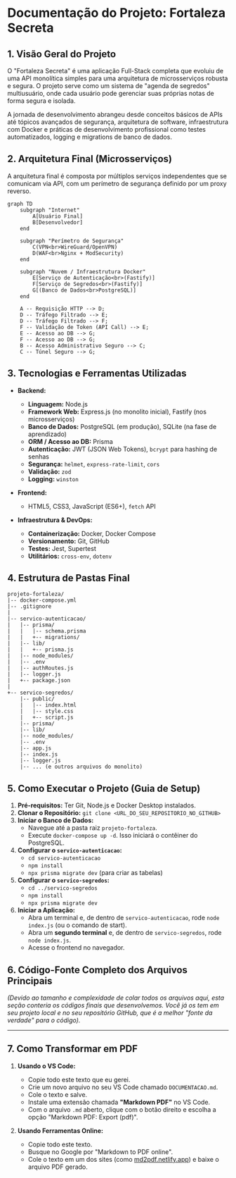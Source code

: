 # Documentação do Projeto: Fortaleza Secreta

## 1\. Visão Geral do Projeto

O "Fortaleza Secreta" é uma aplicação Full-Stack completa que evoluiu de uma API monolítica simples para uma arquitetura de microsserviços robusta e segura. O projeto serve como um sistema de "agenda de segredos" multiusuário, onde cada usuário pode gerenciar suas próprias notas de forma segura e isolada.

A jornada de desenvolvimento abrangeu desde conceitos básicos de APIs até tópicos avançados de segurança, arquitetura de software, infraestrutura com Docker e práticas de desenvolvimento profissional como testes automatizados, logging e migrations de banco de dados.

## 2\. Arquitetura Final (Microsserviços)

A arquitetura final é composta por múltiplos serviços independentes que se comunicam via API, com um perímetro de segurança definido por um proxy reverso.

```mermaid
graph TD
    subgraph "Internet"
        A[Usuário Final]
        B[Desenvolvedor]
    end
    
    subgraph "Perímetro de Segurança"
        C(VPN<br>WireGuard/OpenVPN)
        D(WAF<br>Nginx + ModSecurity)
    end
    
    subgraph "Nuvem / Infraestrutura Docker"
        E[Serviço de Autenticação<br>(Fastify)]
        F[Serviço de Segredos<br>(Fastify)]
        G[(Banco de Dados<br>PostgreSQL)]
    end

    A -- Requisição HTTP --> D;
    D -- Tráfego Filtrado --> E;
    D -- Tráfego Filtrado --> F;
    F -- Validação de Token (API Call) --> E;
    E -- Acesso ao DB --> G;
    F -- Acesso ao DB --> G;
    B -- Acesso Administrativo Seguro --> C;
    C -- Túnel Seguro --> G;
```

## 3\. Tecnologias e Ferramentas Utilizadas

  * **Backend:**

      * **Linguagem:** Node.js
      * **Framework Web:** Express.js (no monolito inicial), Fastify (nos microsserviços)
      * **Banco de Dados:** PostgreSQL (em produção), SQLite (na fase de aprendizado)
      * **ORM / Acesso ao DB:** Prisma
      * **Autenticação:** JWT (JSON Web Tokens), `bcrypt` para hashing de senhas
      * **Segurança:** `helmet`, `express-rate-limit`, `cors`
      * **Validação:** `zod`
      * **Logging:** `winston`

  * **Frontend:**

      * HTML5, CSS3, JavaScript (ES6+), `fetch` API

  * **Infraestrutura & DevOps:**

      * **Containerização:** Docker, Docker Compose
      * **Versionamento:** Git, GitHub
      * **Testes:** Jest, Supertest
      * **Utilitários:** `cross-env`, `dotenv`

## 4\. Estrutura de Pastas Final

```
projeto-fortaleza/
|-- docker-compose.yml
|-- .gitignore
|
|-- servico-autenticacao/
|   |-- prisma/
|   |   |-- schema.prisma
|   |   +-- migrations/
|   |-- lib/
|   |   +-- prisma.js
|   |-- node_modules/
|   |-- .env
|   |-- authRoutes.js
|   |-- logger.js
|   +-- package.json
|
+-- servico-segredos/
    |-- public/
    |   |-- index.html
    |   |-- style.css
    |   +-- script.js
    |-- prisma/
    |-- lib/
    |-- node_modules/
    |-- .env
    |-- app.js
    |-- index.js
    |-- logger.js
    |-- ... (e outros arquivos do monolito)
```

## 5\. Como Executar o Projeto (Guia de Setup)

1.  **Pré-requisitos:** Ter Git, Node.js e Docker Desktop instalados.
2.  **Clonar o Repositório:** `git clone <URL_DO_SEU_REPOSITORIO_NO_GITHUB>`
3.  **Iniciar o Banco de Dados:**
      * Navegue até a pasta raiz `projeto-fortaleza`.
      * Execute `docker-compose up -d`. Isso iniciará o contêiner do PostgreSQL.
4.  **Configurar o `servico-autenticacao`:**
      * `cd servico-autenticacao`
      * `npm install`
      * `npx prisma migrate dev` (para criar as tabelas)
5.  **Configurar o `servico-segredos`:**
      * `cd ../servico-segredos`
      * `npm install`
      * `npx prisma migrate dev`
6.  **Iniciar a Aplicação:**
      * Abra um terminal e, de dentro de `servico-autenticacao`, rode `node index.js` (ou o comando de start).
      * Abra um **segundo terminal** e, de dentro de `servico-segredos`, rode `node index.js`.
      * Acesse o frontend no navegador.

## 6\. Código-Fonte Completo dos Arquivos Principais

*(Devido ao tamanho e complexidade de colar todos os arquivos aqui, esta seção conteria os códigos finais que desenvolvemos. Você já os tem em seu projeto local e no seu repositório GitHub, que é a melhor "fonte da verdade" para o código).*

-----

## 7\. Como Transformar em PDF

1.  **Usando o VS Code:**

      * Copie todo este texto que eu gerei.
      * Crie um novo arquivo no seu VS Code chamado `DOCUMENTACAO.md`.
      * Cole o texto e salve.
      * Instale uma extensão chamada **"Markdown PDF"** no VS Code.
      * Com o arquivo `.md` aberto, clique com o botão direito e escolha a opção "Markdown PDF: Export (pdf)".

2.  **Usando Ferramentas Online:**

      * Copie todo este texto.
      * Busque no Google por "Markdown to PDF online".
      * Cole o texto em um dos sites (como [md2pdf.netlify.app](https://www.google.com/search?q=https://md2pdf.netlify.app/)) e baixe o arquivo PDF gerado.
